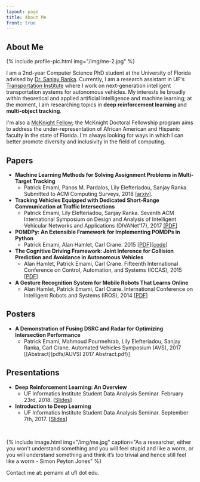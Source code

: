 ```yaml
---
layout: page
title: About Me
front: true
---
```


## About Me

{%
    include profile-pic.html
    img="/img/me-2.jpg"
%}

I am a 2nd-year Computer Science PhD student at the University of Florida advised by [Dr. Sanjay Ranka](https://sites.google.com/site/sanjayranka/). Currently, I am a research assistant in UF's [Transportation Institute](http://www.transportation.institute.ufl.edu/) where I work on next-generation intelligent transportation systems for autonomous vehicles. My interests lie broadly within theoretical and applied artificial intelligence and machine learning; at the moment, I am researching topics in **deep reinforcement learning** and **multi-object tracking**.

I'm also a [McKnight Fellow](http://fefonline.org/mdf.html); the McKnight Doctoral Fellowship program aims to address the under-representation of African American and Hispanic faculty in the state of Florida. I'm always looking for ways in which I can better promote diversity and inclusivity in the field of computing. 

## Papers

* **Machine Learning Methods for Solving Assignment Problems in Multi-Target Tracking**
    * Patrick Emami, Panos M. Pardalos, Lily Elefteriadou, Sanjay Ranka. Submitted to ACM Computing Surveys, 2018 [[arxiv](https://arxiv.org/abs/1802.06897v1)].
* **Tracking Vehicles Equipped with Dedicated Short-Range Communication at Traffic Intersections**
	* Patrick Emami, Lily Elefteriadou, Sanjay Ranka. Seventh ACM International Symposium on Design and Analysis of Intelligent Vehicular Networks and Applications (DIVANet’17), 2017 [[PDF]](pdfs/tracking-vehicles-equipped-with-dsrc.pdf)
* **POMDPy: An Extensible Framework for Implementing POMDPs in Python**
    * Patrick Emami, Alan Hamlet, Carl Crane. 2015 [[PDF](pdfs/pomdpy-extensible-framework.pdf)][[code](https://github.com/pemami4911/POMDPy)]
* **The Cognitive Driving Framework: Joint Inference for Collision Prediction and Avoidance in Autonomous Vehicles**
    * Alan Hamlet, Patrick Emami, Carl Crane. Fifteenth International Conference on Control, Automation, and Systems (ICCAS), 2015 [[PDF](pdfs/ICCAS2015.pdf)]
* **A Gesture Recognition System for Mobile Robots That Learns Online**
    * Alan Hamlet, Patrick Emami, Carl Crane. International Conference on Intelligent Robots and Systems (IROS), 2014 [[PDF](pdfs/IROS_2014.pdf)]

## Posters

* **A Demonstration of Fusing DSRC and Radar for Optimizing Intersection Performance**
    * Patrick Emami, Mahmoud Pourmehrab, Lily Elefteriadou, Sanjay Ranka, Carl Crane. Automated Vehicles Symposium (AVS), 2017 [[Abstract](pdfs/AUVSI 2017 Abstract.pdf)]

## Presentations

* **Deep Reinforcement Learning: An Overview**
    * UF Informatics Institute Student Data Analysis Seminar. February 23rd, 2018. [[Slides](pdfs/deep-rl.pdf)]
* **Introduction to Deep Learning**
    * UF Informatics Institute Student Data Analysis Seminar. September 7th, 2017. [[Slides](pdfs/deep-learning.pdf)]
<br>

{%
    include image.html
    img="/img/me.jpg"
    caption="As a researcher, either you won’t understand something and you will feel stupid and like a worm, or you will understand something and think it’s too trivial and hence still feel like a worm - Simon Peyton Jones"
%}

Contact me at: pemami at ufl dot edu.
